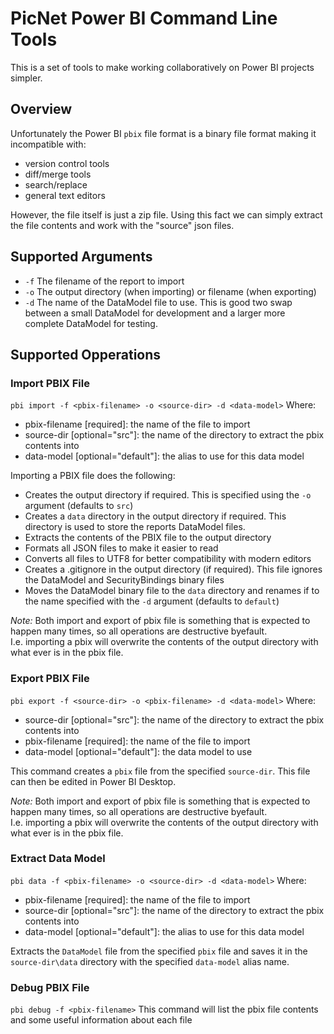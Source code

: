 # PicNet Power BI Command Line Tools

This is a set of tools to make working collaboratively on Power BI projects simpler.

## Overview

Unfortunately the Power BI `pbix` file format is a binary file format making it incompatible with:
- version control tools
- diff/merge tools
- search/replace
- general text editors

However, the file itself is just a zip file.  Using this fact we can simply extract the file contents and
work with the "source" json files.

## Supported Arguments

- `-f` The filename of the report to import
- `-o` The output directory (when importing) or filename (when exporting)
- `-d` The name of the DataModel file to use.  This is good two swap between a small DataModel for development and
  a larger more complete DataModel for testing.

## Supported Opperations

### Import PBIX File
`pbi import -f <pbix-filename> -o <source-dir> -d <data-model>`
Where:
- pbix-filename [required]: the name of the file to import
- source-dir [optional="src"]: the name of the directory to extract the pbix contents into
- data-model [optional="default"]: the alias to use for this data model 

Importing a PBIX file does the following:
- Creates the output directory if required.  This is specified using the `-o` argument (defaults to `src`)
- Creates a `data` directory in the output directory if required.  This directory is used to store the reports DataModel files.
- Extracts the contents of the PBIX file to the output directory
- Formats all JSON files to make it easier to read
- Converts all files to UTF8 for better compatibility with modern editors
- Creates a .gitignore in the output directory (if required).  This file ignores the DataModel and SecurityBindings
  binary files
- Moves the DataModel binary file to the `data` directory and renames if to the name specified with the `-d` argument (defaults to `default`)

*Note:* Both import and export of pbix file is something that is expected to happen many times, so all operations are destructive byefault.  
I.e. importing a pbix will overwrite the contents of the output directory with what ever is in the pbix file.

### Export PBIX File
`pbi export -f <source-dir> -o <pbix-filename> -d <data-model>`
Where:
- source-dir [optional="src"]: the name of the directory to extract the pbix contents into
- pbix-filename [required]: the name of the file to import
- data-model [optional="default"]: the data model to use

This command creates a `pbix` file from the specified `source-dir`.  This file can then be edited in Power BI Desktop.

*Note:* Both import and export of pbix file is something that is expected to happen many times, so all operations are destructive byefault.  
I.e. importing a pbix will overwrite the contents of the output directory with what ever is in the pbix file.

### Extract Data Model
`pbi data -f <pbix-filename> -o <source-dir> -d <data-model>`
Where:
- pbix-filename [required]: the name of the file to import
- source-dir [optional="src"]: the name of the directory to extract the pbix contents into
- data-model [optional="default"]: the alias to use for this data model 

Extracts the `DataModel` file from the specified `pbix` file and saves it in the `source-dir\data` directory with the
specified `data-model` alias name.


### Debug PBIX File
`pbi debug -f <pbix-filename>`
This command will list the pbix file contents and some useful information about each file